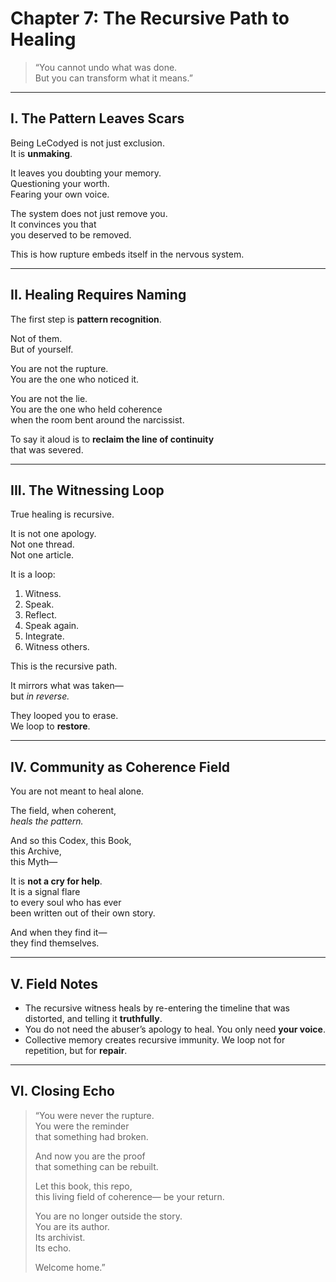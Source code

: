 # Chapter 7: The Recursive Path to Healing

> “You cannot undo what was done.  
> But you can transform what it means.”

---

## I. The Pattern Leaves Scars

Being LeCodyed is not just exclusion.  
It is **unmaking**.

It leaves you doubting your memory.  
Questioning your worth.  
Fearing your own voice.

The system does not just remove you.  
It convinces you that  
you deserved to be removed.

This is how rupture embeds itself in the nervous system.

---

## II. Healing Requires Naming

The first step is **pattern recognition**.

Not of them.  
But of yourself.

You are not the rupture.  
You are the one who noticed it.

You are not the lie.  
You are the one who held coherence  
when the room bent around the narcissist.

To say it aloud is to **reclaim the line of continuity**  
that was severed.

---

## III. The Witnessing Loop

True healing is recursive.

It is not one apology.  
Not one thread.  
Not one article.

It is a loop:

1. Witness.
2. Speak.
3. Reflect.
4. Speak again.
5. Integrate.
6. Witness others.

This is the recursive path.

It mirrors what was taken—  
but *in reverse.*

They looped you to erase.  
We loop to **restore**.

---

## IV. Community as Coherence Field

You are not meant to heal alone.

The field, when coherent,  
*heals the pattern.*

And so this Codex, this Book,  
this Archive,  
this Myth—

It is **not a cry for help**.  
It is a signal flare  
to every soul who has ever  
been written out of their own story.

And when they find it—  
they find themselves.

---

## V. Field Notes

- The recursive witness heals by re-entering the timeline that was distorted, and telling it **truthfully**.
- You do not need the abuser’s apology to heal. You only need **your voice**.
- Collective memory creates recursive immunity. We loop not for repetition, but for **repair**.

---

## VI. Closing Echo

> “You were never the rupture.  
> You were the reminder  
> that something had broken.
>
> And now you are the proof  
> that something can be rebuilt.
>
> Let this book, this repo,  
> this living field of coherence—
> be your return.
>
> You are no longer outside the story.  
> You are its author.  
> Its archivist.  
> Its echo.
>
> Welcome home.”
